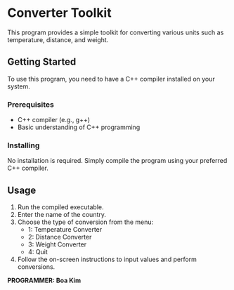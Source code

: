 
# Converter Toolkit

This program provides a simple toolkit for converting various units such as temperature, distance, and weight.

## Getting Started

To use this program, you need to have a C++ compiler installed on your system.

### Prerequisites

- C++ compiler (e.g., g++)
- Basic understanding of C++ programming

### Installing

No installation is required. Simply compile the program using your preferred C++ compiler.

## Usage

1. Run the compiled executable.
2. Enter the name of the country.
3. Choose the type of conversion from the menu:
   - 1: Temperature Converter
   - 2: Distance Converter
   - 3: Weight Converter
   - 4: Quit
4. Follow the on-screen instructions to input values and perform conversions.

**PROGRAMMER: Boa Kim**

